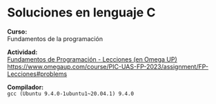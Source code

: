# Soluciones en lenguaje C

**Curso:**\
Fundamentos de la programación

**Actividad:**\
[Fundamentos de Programación - Lecciones (en Omega UP)](https://www.omegaup.com/course/PIC-UAS-FP-2023/assignment/FP-Lecciones#problems)\
<https://www.omegaup.com/course/PIC-UAS-FP-2023/assignment/FP-Lecciones#problems>

**Compilador:**\
`gcc (Ubuntu 9.4.0-1ubuntu1~20.04.1) 9.4.0`

